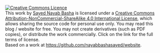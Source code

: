 <a rel="license" href="http://creativecommons.org/licenses/by-nc-sa/4.0/"><img alt="Creative Commons Licence" style="border-width:0" src="https://i.creativecommons.org/l/by-nc-sa/4.0/88x31.png" /></a><br />This work by <a href="mailto:basha@nayab.xyz">Sayed Nayab Basha</a> is licensed under a <a rel="license" href="http://creativecommons.org/licenses/by-nc-sa/4.0/">Creative Commons Attribution-NonCommercial-ShareAlike 4.0 International License</a>, which allows sharing the source code for personal use only. You may read this blog / website for free. You may not create derivatives (such as PDF copies), or distribute the work commercially. Click on the link for the full terms of license.<br />Based on a work at <a xmlns:dct="http://purl.org/dc/terms/" href="https://github.com/nayabbashasayed/website" rel="dct:source">https://github.com/nayabbashasayed/website</a>.
